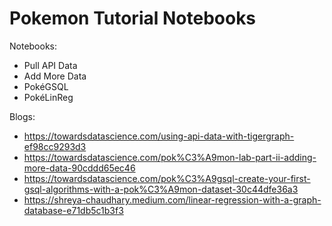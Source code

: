 # Pokemon Tutorial Notebooks

Notebooks:

- Pull API Data
- Add More Data
- PokéGSQL
- PokéLinReg

Blogs:

- https://towardsdatascience.com/using-api-data-with-tigergraph-ef98cc9293d3
- https://towardsdatascience.com/pok%C3%A9mon-lab-part-ii-adding-more-data-90cddd65ec46
- https://towardsdatascience.com/pok%C3%A9gsql-create-your-first-gsql-algorithms-with-a-pok%C3%A9mon-dataset-30c44dfe36a3
- https://shreya-chaudhary.medium.com/linear-regression-with-a-graph-database-e71db5c1b3f3

